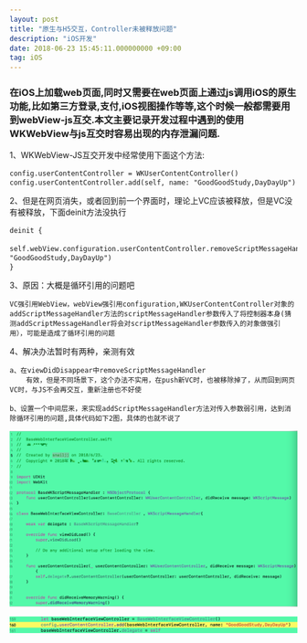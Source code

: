 ```yaml
---
layout: post
title: "原生与H5交互，Controller未被释放问题"
description: "iOS开发"
date: 2018-06-23 15:45:11.000000000 +09:00
tag: iOS
---
```





### 在iOS上加载web页面,同时又需要在web页面上通过js调用iOS的原生功能,比如第三方登录,支付,iOS视图操作等等,这个时候一般都需要用到webView-js互交.本文主要记录开发过程中遇到的使用WKWebView与js互交时容易出现的内存泄漏问题.



1、WKWebView-JS互交开发中经常使用下面这个方法: 

	config.userContentController = WKUserContentController()
    config.userContentController.add(self, name: "GoodGoodStudy,DayDayUp")

2、但是在网页消失，或者回到前一个界面时，理论上VC应该被释放，但是VC没有被释放，下面deinit方法没执行

	deinit {
        self.webView.configuration.userContentController.removeScriptMessageHandler(forName: "GoodGoodStudy,DayDayUp")
    }

3、原因：大概是循环引用的问题吧

	VC强引用WebView，webView强引用configuration,WKUserContentController对象的addScriptMessageHandler方法的scriptMessageHandler参数传入了将控制器本身(猜测addScriptMessageHandler将会对scriptMessageHandler参数传入的对象做强引用），可能是造成了循环引用的问题

4、解决办法暂时有两种，亲测有效
	
	a、在viewDidDisappear中removeScriptMessageHandler
		有效，但是不同场景下，这个办法不实用，在push新VC时，也被移除掉了，从而回到网页VC时，与JS不会再交互，重新注册也不好使

	b、设置一个中间层来，来实现addScriptMessageHandler方法对传入参数弱引用，达到消除循环引用的问题,具体代码如下2图，具体的也就不说了

![image](/assets/images/post/2018/06/20180623163825.png)

![image](/assets/images/post/2018/06/20180623163843.png)



